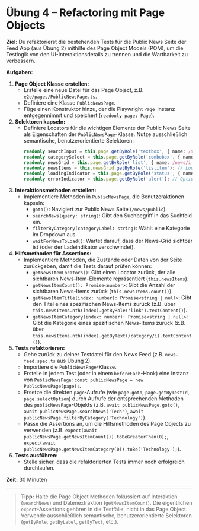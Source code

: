 # Übung 4 – Refactoring mit Page Objects

**Ziel:**
Du refaktorierst die bestehenden Tests für die Public News Seite der Feed App (aus Übung 2) mithilfe des Page Object Models (POM), um die Testlogik von den UI-Interaktionsdetails zu trennen und die Wartbarkeit zu verbessern.

**Aufgaben:**

1.  **Page Object Klasse erstellen:**
    -   Erstelle eine neue Datei für das Page Object, z.B. `e2e/pages/PublicNewsPage.ts`.
    -   Definiere eine Klasse `PublicNewsPage`.
    -   Füge einen Konstruktor hinzu, der die Playwright `Page`-Instanz entgegennimmt und speichert (`readonly page: Page`).
2.  **Selektoren kapseln:**
    -   Definiere Locators für die wichtigen Elemente der Public News Seite als Eigenschaften der `PublicNewsPage`-Klasse. Nutze ausschließlich semantische, benutzerorientierte Selektoren:
        ```typescript
        readonly searchInput = this.page.getByRole('textbox', { name: /search/i });
        readonly categorySelect = this.page.getByRole('combobox', { name: /category/i });
        readonly newsGrid = this.page.getByRole('list', { name: /news/i });
        readonly newsItems = this.newsGrid.getByRole('listitem'); // Locator für alle News-Karten
        readonly loadingIndicator = this.page.getByRole('status', { name: /loading/i }); // Optional, falls benötigt
        readonly errorIndicator = this.page.getByRole('alert'); // Optional, falls benötigt
        ```
3.  **Interaktionsmethoden erstellen:**
    -   Implementiere Methoden in `PublicNewsPage`, die Benutzeraktionen kapseln:
        -   `goto()`: Navigiert zur Public News Seite (`/news/public`).
        -   `searchNews(query: string)`: Gibt den Suchbegriff in das Suchfeld ein.
        -   `filterByCategory(categoryLabel: string)`: Wählt eine Kategorie im Dropdown aus.
        -   `waitForNewsToLoad()`: Wartet darauf, dass der News-Grid sichtbar ist (oder der Ladeindikator verschwindet).
4.  **Hilfsmethoden für Assertions:**
    -   Implementiere Methoden, die Zustände oder Daten von der Seite zurückgeben, damit die Tests darauf prüfen können:
        -   `getNewsItemLocators()`: Gibt einen Locator zurück, der alle sichtbaren News-Item-Elemente repräsentiert (`this.newsItems`).
        -   `getNewsItemCount(): Promise<number>`: Gibt die Anzahl der sichtbaren News-Items zurück (`this.newsItems.count()`).
        -   `getNewsItemTitle(index: number): Promise<string | null>`: Gibt den Titel eines spezifischen News-Items zurück (z.B. über `this.newsItems.nth(index).getByRole('link').textContent()`).
        -   `getNewsItemCategory(index: number): Promise<string | null>`: Gibt die Kategorie eines spezifischen News-Items zurück (z.B. über `this.newsItems.nth(index).getByText(/category/i).textContent()`).
5.  **Tests refaktorieren:**
    -   Gehe zurück zu deiner Testdatei für den News Feed (z.B. `news-feed.spec.ts` aus Übung 2).
    -   Importiere die `PublicNewsPage`-Klasse.
    -   Erstelle in jedem Test (oder in einem `beforeEach`-Hook) eine Instanz von `PublicNewsPage`: `const publicNewsPage = new PublicNewsPage(page);`.
    -   Ersetze die direkten `page`-Aufrufe (wie `page.goto`, `page.getByTestId`, `page.selectOption`) durch Aufrufe der entsprechenden Methoden des `publicNewsPage`-Objekts (z.B. `await publicNewsPage.goto()`, `await publicNewsPage.searchNews('Tech')`, `await publicNewsPage.filterByCategory('Technology')`).
    -   Passe die Assertions an, um die Hilfsmethoden des Page Objects zu verwenden (z.B. `expect(await publicNewsPage.getNewsItemCount()).toBeGreaterThan(0);`, `expect(await publicNewsPage.getNewsItemCategory(0)).toBe('Technology');`).
6.  **Tests ausführen:**
    -   Stelle sicher, dass die refaktorierten Tests immer noch erfolgreich durchlaufen.

**Zeit:** 30 Minuten

---

> **Tipp:** Halte die Page Object Methoden fokussiert auf Interaktion (`searchNews`) und Datenextraktion (`getNewsItemCount`). Die eigentlichen `expect`-Assertions gehören in die Testfälle, nicht in das Page Object. Verwende ausschließlich semantische, benutzerorientierte Selektoren (`getByRole`, `getByLabel`, `getByText`, etc.).
